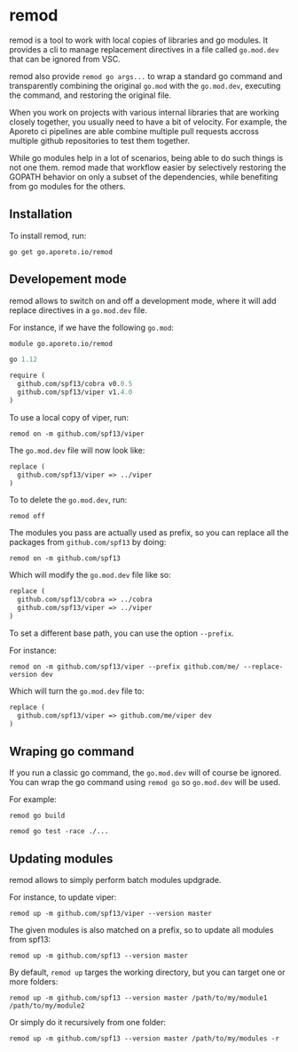 # remod

remod is a tool to work with local copies of libraries and go modules.
It provides a cli to manage replacement directives in a file called `go.mod.dev`
that can be ignored from VSC.

remod also provide `remod go args...` to wrap a standard go command and transparently combining
the original `go.mod` with the `go.mod.dev`, executing the command, and restoring the original file.

When you work on projects with various internal libraries that are working
closely together, you usually need to have a bit of velocity. For example, the Aporeto ci pipelines
are able combine multiple pull requests accross multiple github repositories to test them together.

While go modules help in a lot of scenarios, being able to do such things is not one them. remod
made that workflow easier by selectively restoring the GOPATH behavior on only a subset
of the dependencies, while benefiting from go modules for the others.

## Installation

To install remod, run:

```shell
go get go.aporeto.io/remod
```

## Developement mode

remod allows to switch on and off a development mode, where it will
add replace directives in a `go.mod.dev` file.

For instance, if we have the following `go.mod`:

```mod
module go.aporeto.io/remod

go 1.12

require (
  github.com/spf13/cobra v0.0.5
  github.com/spf13/viper v1.4.0
)
```

To use a local copy of viper, run:

```shell
remod on -m github.com/spf13/viper
```

The `go.mod.dev` file will now look like:

```mod
replace (
  github.com/spf13/viper => ../viper
)
```

To to delete the `go.mod.dev`, run:

```shell
remod off
```

The modules you pass are actually used as prefix, so you can replace all the packages from `github.com/spf13`
by doing:

```shell
remod on -m github.com/spf13
```

Which will modify the `go.mod.dev` file like so:

```mod
replace (
  github.com/spf13/cobra => ../cobra
  github.com/spf13/viper => ../viper
)
```

To set a different base path, you can use the option
`--prefix`.

For instance:

```shell
remod on -m github.com/spf13/viper --prefix github.com/me/ --replace-version dev
```

Which will turn the `go.mod.dev` file to:

```mod
replace (
  github.com/spf13/viper => github.com/me/viper dev
)
```

## Wraping go command

If you run a classic go command, the `go.mod.dev` will of course be ignored.
You can wrap the go command using `remod go` so `go.mod.dev` will be used.

For example:

```shell
remod go build
```

```shell
remod go test -race ./...
```

## Updating modules

remod allows to simply perform batch modules updgrade.

For instance, to update viper:

```shell
remod up -m github.com/spf13/viper --version master
```

The given modules is also matched on a prefix, so to update all modules from spf13:

```shell
remod up -m github.com/spf13 --version master
```

By default, `remod up` targes the working directory, but you can target one or more folders:

```shell
remod up -m github.com/spf13 --version master /path/to/my/module1 /path/to/my/module2
```

Or simply do it recursively from one folder:

```shell
remod up -m github.com/spf13 --version master /path/to/my/modules -r
```
